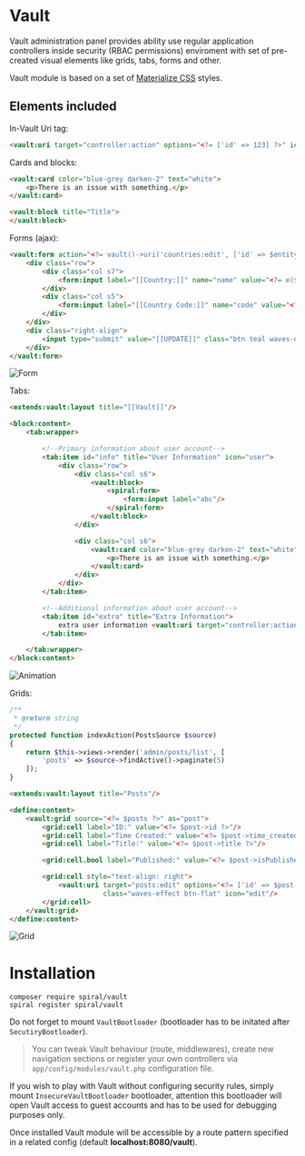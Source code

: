 # Vault 
Vault administration panel provides ability use regular application controllers inside security (RBAC permissions) enviroment with set of pre-created visual elements like grids, tabs, forms and other. 

Vault module is based on a set of [Materialize CSS](http://materializecss.com/) styles.

Elements included
-----------------

In-Vault Uri tag:

```html
<vault:uri target="controller:action" options="<?= ['id' => 123] ?>" icon="icon" class="...">link</vault:uri>
```

Cards and blocks:

```html
<vault:card color="blue-grey darken-2" text="white">
    <p>There is an issue with something.</p>
</vault:card>

<vault:block title="Title">
</vault:block>
```

Forms (ajax):

```html
<vault:form action="<?= vault()->uri('countries:edit', ['id' => $entity->id] ?>">
    <div class="row">
        <div class="col s7">
            <form:input label="[[Country:]]" name="name" value="<?= e($entity->name) ?>"/>
        </div>
        <div class="col s5">
            <form:input label="[[Country Code:]]" name="code" value="<?= e($entity->code) ?>"/>
        </div>
    </div>
    <div class="right-align">
        <input type="submit" value="[[UPDATE]]" class="btn teal waves-effect waves-light"/>
    </div>
</vault:form>
```

![Form](https://raw.githubusercontent.com/spiral/guide/master/resources/vault-form.png)

Tabs:

```html
<extends:vault:layout title="[[Vault]]"/>

<block:content>
    <tab:wrapper>

        <!--Primary information about user account-->
        <tab:item id="info" title="User Information" icon="user">
            <div class="row">
                <div class="col s6">
                    <vault:block>
                        <spiral:form>
                            <form:input label="abc"/>
                        </spiral:form>
                    </vault:block>
                </div>

                <div class="col s6">
                    <vault:card color="blue-grey darken-2" text="white">
                        <p>There is an issue with something.</p>
                    </vault:card>
                </div>
            </div>
        </tab:item>

        <!--Additional information about user account-->
        <tab:item id="extra" title="Extra Information">
            extra user information <vault:uri target="controller:action">link</vault:uri>
        </tab:item>

    </tab:wrapper>
</block:content>
```

![Animation](https://raw.githubusercontent.com/spiral/guide/master/resources/albus.gif)

Grids:

```php
/**
 * @return string
 */
protected function indexAction(PostsSource $source)
{
    return $this->views->render('admin/posts/list', [
        'posts' => $source->findActive()->paginate(5)
    ]);
}
```

```html
<extends:vault:layout title="Posts"/>

<define:content>
    <vault:grid source="<?= $posts ?>" as="post">
        <grid:cell label="ID:" value="<?= $post->id ?>"/>
        <grid:cell label="Time Created:" value="<?= $post->time_created ?>"/>
        <grid:cell label="Title:" value="<?= $post->title ?>"/>

        <grid:cell.bool label="Published:" value="<?= $post->isPublished() ?>"/>

        <grid:cell style="text-align: right">
            <vault:uri target="posts:edit" options="<?= ['id' => $post->id] ?>"
                       class="waves-effect btn-flat" icon="edit"/>
        </grid:cell>
    </vault:grid>
</define:content>
```

![Grid](https://raw.githubusercontent.com/spiral/guide/master/resources/grid.png)

# Installation

```
composer require spiral/vault
spiral register spiral/vault
```

Do not forget to mount `VaultBootloader` (bootloader has to be initated after `SecutiryBootloader`).

> You can tweak Vault behaviour (route, middlewares), create new navigation sections or register your own controllers via `app/config/modules/vault.php` configuration file.

If you wish to play with Vault without configuring security rules, simply mount `InsecureVaultBootloader` bootloader, attention this bootloader will open Vault access to guest accounts and has to be used for debugging purposes only.

Once installed Vault module will be accessible by a route pattern specified in a related config (default **localhost:8080/vault**).
